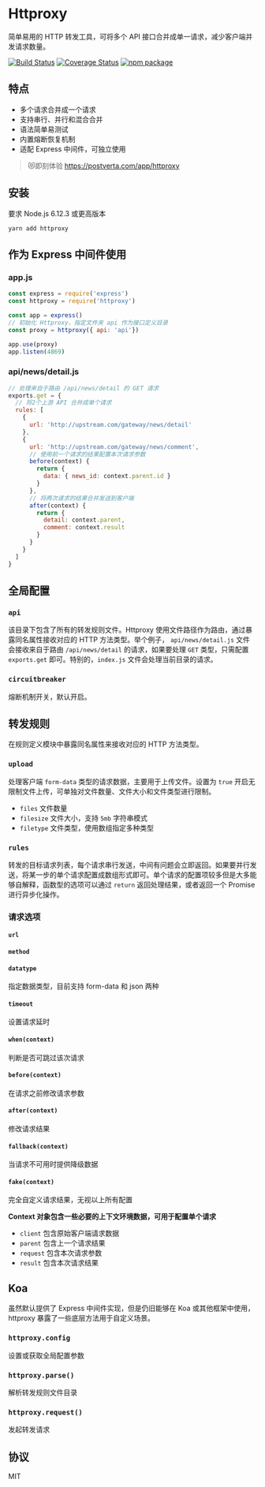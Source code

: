 # Httproxy

简单易用的 HTTP 转发工具，可将多个 API 接口合并成单一请求，减少客户端并发请求数量。

[![Build Status](https://travis-ci.org/viclm/httproxy.svg?branch=master)](https://travis-ci.org/viclm/httproxy)
[![Coverage Status](https://coveralls.io/repos/github/viclm/httproxy/badge.svg?branch=master)](https://coveralls.io/github/viclm/httproxy?branch=master)
[![npm package](https://img.shields.io/npm/v/httproxy.svg)](https://www.npmjs.org/package/httproxy)

## 特点

- 多个请求合并成一个请求
- 支持串行、并行和混合合并
- 语法简单易测试
- 内置熔断恢复机制
- 适配 Express 中间件，可独立使用

> :heart_eyes_cat:即刻体验 https://postverta.com/app/httproxy

## 安装

要求 Node.js 6.12.3 或更高版本

```shell
yarn add httproxy
```

## 作为 Express 中间件使用

### app.js

```javascript
const express = require('express')
const httproxy = require('httproxy')

const app = express()
// 初始化 Httproxy，指定文件夹 api 作为接口定义目录
const proxy = httproxy({ api: 'api'})

app.use(proxy)
app.listen(4869)
```

### api/news/detail.js

```javascript
// 处理来自于路由 /api/news/detail 的 GET 请求
exports.get = {
  // 将2个上游 API 合并成单个请求
  rules: [
    {
      url: 'http://upstream.com/gateway/news/detail'
    },
    {
      url: 'http://upstream.com/gateway/news/comment',
      // 使用前一个请求的结果配置本次请求参数
      before(context) {
        return {
          data: { news_id: context.parent.id }
        }
      },
      // 将两次请求的结果合并发送到客户端
      after(context) {
        return {
          detail: context.parent,
          comment: context.result
        }
      }
    }
  ]
}
```

## 全局配置

### `api`

该目录下包含了所有的转发规则文件。Httproxy 使用文件路径作为路由，通过暴露同名属性接收对应的 HTTP 方法类型。举个例子， `api/news/detail.js` 文件会接收来自于路由 `/api/news/detail` 的请求，如果要处理 `GET` 类型，只需配置 `exports.get` 即可。特别的，`index.js` 文件会处理当前目录的请求。

### `circuitbreaker`

熔断机制开关，默认开启。

## 转发规则

在规则定义模块中暴露同名属性来接收对应的 HTTP 方法类型。

### `upload`

处理客户端 `form-data` 类型的请求数据，主要用于上传文件。设置为 `true` 开启无限制文件上传，可单独对文件数量、文件大小和文件类型进行限制。

- `files` 文件数量
- `filesize` 文件大小，支持 `5mb` 字符串模式
- `filetype` 文件类型，使用数组指定多种类型

### `rules`

转发的目标请求列表，每个请求串行发送，中间有问题会立即返回。如果要并行发送，将某一步的单个请求配置成数组形式即可。单个请求的配置项较多但是大多能够自解释，函数型的选项可以通过 `return` 返回处理结果，或者返回一个 Promise 进行异步化操作。

### 请求选项

#### `url`
#### `method`
#### `datatype`
指定数据类型，目前支持 form-data 和 json 两种
#### `timeout`
设置请求延时
#### `when(context)`
判断是否可跳过该次请求
#### `before(context)`
在请求之前修改请求参数
#### `after(context)`
修改请求结果
#### `fallback(context)`
当请求不可用时提供降级数据
#### `fake(context)`
完全自定义请求结果，无视以上所有配置

**Context 对象包含一些必要的上下文环境数据，可用于配置单个请求**

- `client` 包含原始客户端请求数据
- `parent` 包含上一个请求结果
- `request` 包含本次请求参数
- `result` 包含本次请求结果

## Koa

虽然默认提供了 Express 中间件实现，但是仍旧能够在 Koa 或其他框架中使用，httproxy 暴露了一些底层方法用于自定义场景。

### `httproxy.config`
设置或获取全局配置参数
### `httproxy.parse()`
解析转发规则文件目录
### `httproxy.request()`
发起转发请求

## 协议

MIT
